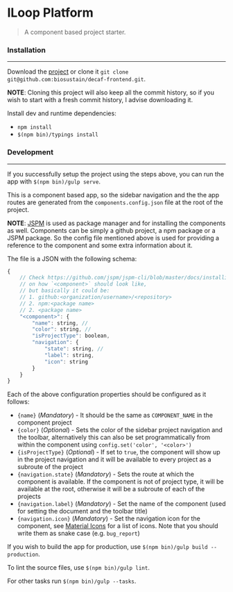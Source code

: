 # ILoop Platform
> A component based project starter.

### Installation
----------------
Download the [project](https://github.com/biosustain/iloop-platform/archive/master.zip) or clone it `git clone git@github.com:biosustain/decaf-frontend.git`.

**NOTE**: Cloning this project will also keep all the commit history, so if you wish to start with a fresh commit history, I advise downloading it.

Install dev and runtime dependencies:
* `npm install`
* `$(npm bin)/typings install`


### Development
---------------
If you successfully setup the project using the steps above, you can run the app with `$(npm bin)/gulp serve`.

This is a component based app, so the sidebar navigation and the the app routes are generated from the `components.config.json` file at the root of the project.

**NOTE**: [JSPM](http://jspm.io/0.17-beta-guide/index.html) is used as package manager and for installing the components as well. Components can be simply a github project, a npm package or a JSPM package.
So the config file mentioned above is used for providing a reference to the component and some extra information about it. 

The file is a JSON with the following schema:
```js
{
    // Check https://github.com/jspm/jspm-cli/blob/master/docs/installing-packages.md
    // on how `<component>` should look like,
    // but basically it could be:
    // 1. github:<organization/username>/<repository>
    // 2. npm:<package name>
    // 2. <package name>
	"<component>": {
		"name": string, // 
		"color": string, // 
		"isProjectType": boolean,
		"navigation": {
			"state": string, // 
			"label": string,
			"icon": string 
		}
	}
}
```

Each of the above configuration properties should be configured as it follows:
* `{name}` (*Mandatory*) - It should be the same as `COMPONENT_NAME` in the component project
* `{color}` (*Optional*) - Sets the color of the sidebar project navigation and the toolbar, alternatively this can also be set programmatically from within the component using `config.set('color', '<color>')`
* `{isProjectType}` (*Optional*) - If set to `true`, the component will show up in the project navigation and it will be available to every project as a subroute of the project
* `{navigation.state}` (*Mandatory*) - Sets the route at which the component is available. If the component is not of project type, it will be available at the root, otherwise it will be a subroute of each of the projects
* `{navigation.label}` (*Mandatory*) - Set the name of the component (used for setting the document and the toolbar title)
* `{navigation.icon}` (*Mandatory*) - Set the navigation icon for the component, see [Material Icons](https://design.google.com/icons/) for a list of icons. Note that you should write them as snake case (e.g. `bug_report`)



If you wish to build the app for production, use `$(npm bin)/gulp build --production`.

To lint the source files, use `$(npm bin)/gulp lint`.

For other tasks run `$(npm bin)/gulp --tasks`.

